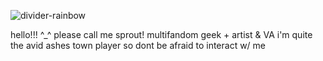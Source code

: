 ![divider-rainbow](https://github.com/user-attachments/assets/4e5a2c89-b89b-41db-acd4-a74f1354d6a5)


hello!!! ^_^ please call me sprout! multifandom geek + artist & VA
i'm quite the avid ashes town player so dont be afraid to interact w/ me


<!--
**sproutsterr/sproutsterr** is a ✨ _special_ ✨ repository because its `README.md` (this file) appears on your GitHub profile.

Here are some ideas to get you started:

- 🔭 I’m currently working on ...
- 🌱 I’m currently learning ...
- 👯 I’m looking to collaborate on ...
- 🤔 I’m looking for help with ...
- 💬 Ask me about ...
- 📫 How to reach me: ...
- 😄 Pronouns: ...
- ⚡ Fun fact: ...
-->
